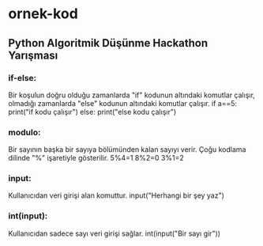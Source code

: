 # ornek-kod
## Python Algoritmik Düşünme Hackathon Yarışması
### if-else:
Bir koşulun doğru olduğu zamanlarda "if" kodunun altındaki komutlar çalışır, olmadığı zamanlarda "else" kodunun altındaki komutlar çalışır.
if a==5:
  print("if kodu çalışır")
else:
  print("else kodu çalışır")

### modulo:
Bir sayının başka bir sayıya bölümünden kalan sayıyı verir. Çoğu kodlama dilinde "%" işaretiyle gösterilir.
5%4=1
8%2=0
3%1=2

### input:
Kullanıcıdan veri girişi alan komuttur.
input("Herhangi bir şey yaz")

### int(input):
Kullanıcıdan sadece sayı veri girişi sağlar.
int(input("Bir sayı gir"))
